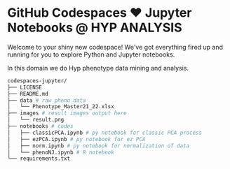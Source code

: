 # GitHub Codespaces ♥️ Jupyter Notebooks @ HYP ANALYSIS

Welcome to your shiny new codespace! We've got everything fired up and running for you to explore Python and Jupyter notebooks.

In this domain we do Hyp phenotype data mining and analysis. 
```bash
codespaces-jupyter/
├── LICENSE
├── README.md 
├── data # raw pheno data
│   └── Phenotype_Master21_22.xlsx
├── images # result images output here
│   └── result.png 
├── notebooks # codes
│   ├── classicPCA.ipynb # py notebook for classic PCA process
│   ├── ezPCA.ipynb # py notebook for ez PCA
│   ├── norm.ipynb # py notebook for normalization of data
│   └── phenoNJ.ipynb # R notebook
└── requirements.txt
```